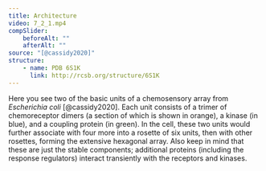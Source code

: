 ```yaml
---
title: Architecture
video: 7_2_1.mp4
compSlider:
    beforeAlt: ""
    afterAlt: ""
source: "[@cassidy2020]"
structure:
    - name: PDB 6S1K
      link: http://rcsb.org/structure/6S1K
---
```


Here you see two of the basic units of a chemosensory array from *Escherichia coli* [@cassidy2020]. Each unit consists of a trimer of chemoreceptor dimers (a section of which is shown in orange), a kinase (in blue), and a coupling protein (in green). In the cell, these two units would further associate with four more into a rosette of six units, then with other rosettes, forming the extensive hexagonal array. Also keep in mind that these are just the stable components; additional proteins (including the response regulators) interact transiently with the receptors and kinases.

